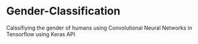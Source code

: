 # Gender-Classification
Calssifiying the gender of humans using Convolutional Neural Networks in Tensorflow using Keras API
